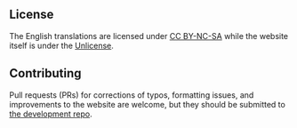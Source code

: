 ## License
The English translations are licensed under [CC BY-NC-SA](https://creativecommons.org/licenses/by-nc-sa/4.0/) while the website itself is under the [Unlicense](https://choosealicense.com/licenses/unlicense/).

## Contributing
Pull requests (PRs) for corrections of typos, formatting issues, and improvements to the website are welcome, but they should be submitted to [the development repo](https://github.com/bkhpanigha/hh-suttas).

